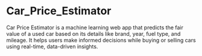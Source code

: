 # Car_Price_Estimator
Car Price Estimator is a machine learning web app that predicts the fair value of a used car based on its details like brand, year, fuel type, and mileage. It helps users make informed decisions while buying or selling cars using real-time, data-driven insights.
